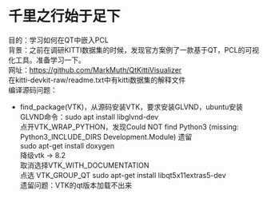 # 千里之行始于足下
目的：学习如何在QT中嵌入PCL  
背景：之前在调研KITTI数据集的时候，发现官方案例了一款基于QT，PCL的可视化工具。准备学习一下。  
网址：https://github.com/MarkMuth/QtKittiVisualizer  
在kitti-devkit-raw/readme.txt中有kitti数据集的解释文件  
编译源码问题：  
- find_package(VTK)，从源码安装VTK，要求安装GLVND，ubuntu安装GLVND命令：sudo apt install libglvnd-dev  
点开VTK_WRAP_PYTHON，发现Could NOT find Python3 (missing: Python3_INCLUDE_DIRS Development.Module) 遗留  
sudo apt-get install doxygen  
降级vtk -> 8.2  
取消选择VTK_WITH_DOCUMENTATION  
点选 VTK_GROUP_QT
sudo apt-get install libqt5x11extras5-dev  
遗留问题：VTK的qt版本加载不出来